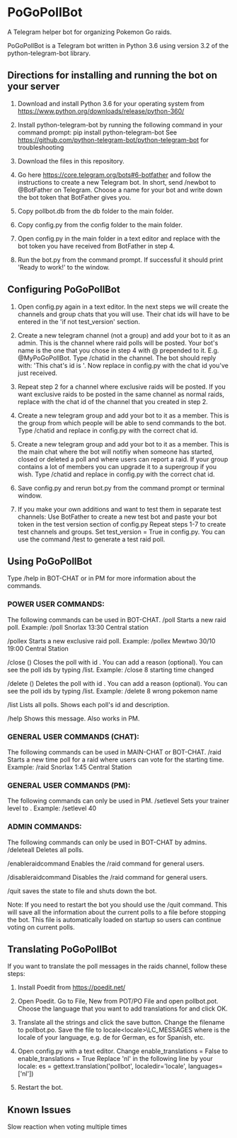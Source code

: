 # PoGoPollBot

A Telegram helper bot for organizing Pokemon Go raids.

PoGoPollBot is a Telegram bot written in Python 3.6 using version 3.2 of the python-telegram-bot library.



## Directions for installing and running the bot on your server

1. Download and install Python 3.6 for your operating system from https://www.python.org/downloads/release/python-360/

2. Install python-telegram-bot by running the following command in your command prompt:
     pip install python-telegram-bot
   See https://github.com/python-telegram-bot/python-telegram-bot for troubleshooting
   
3. Download the files in this repository.

4. Go here https://core.telegram.org/bots#6-botfather and follow the instructions to create a new Telegram bot.
   In short, send /newbot to @BotFather on Telegram. Choose a name for your bot and write down the bot token that BotFather gives you.
   
5. Copy pollbot.db from the db folder to the main folder.
   
6. Copy config.py from the config folder to the main folder.

7. Open config.py in the main folder in a text editor and replace <YOUR-BOT-TOKEN-HERE> with the bot token you have
   received from BotFather in step 4.

8. Run the bot.py from the command prompt.
   If successful it should print 'Ready to work!' to the window.



## Configuring PoGoPollBot

1. Open config.py again in a text editor.
   In the next steps we will create the channels and group chats that you will use.
   Their chat ids will have to be entered in the 'if not test_version' section.
   
2. Create a new telegram channel (not a group) and add your bot to it as an admin.
   This is the channel where raid polls will be posted.
   Your bot's name is the one that you chose in step 4 with @ prepended to it. E.g. @MyPoGoPollBot.
   Type /chatid in the channel. The bot should reply with: 'This chat's id is <YOUR-CHAT-ID>'.
   Now replace <RAIDS-CHANNEL-ID> in config.py with the chat id you've just received.
   
3. Repeat step 2 for a channel where exclusive raids will be posted.
   If you want exclusive raids to be posted in the same channel as normal raids, replace
   <EXCLUSIVE-RAIDS-CHANNEL-ID> with the chat id of the channel that you created in step 2.

4. Create a new telegram group and add your bot to it as a member.
   This is the group from which people will be able to send commands to the bot.
   Type /chatid and replace <BOT-CHAT-ID> in config.py with the correct chat id.
   
5. Create a new telegram group and add your bot to it as a member.
   This is the main chat where the bot will notifiy when someone has started, closed or deleted a poll
   and where users can report a raid.
   If your group contains a lot of members you can upgrade it to a supergroup if you wish.
   Type /chatid and replace <MAIN-CHAT-ID> in config.py with the correct chat id.

6. Save config.py and rerun bot.py from the command prompt or terminal window.

7. If you make your own additions and want to test them in separate test channels:
    Use BotFather to create a new test bot and paste your bot token in the test version section of config.py
    Repeat steps 1-7 to create test channels and groups.
    Set test_version = True in config.py.
    You can use the command /test to generate a test raid poll.



## Using PoGoPollBot

Type /help in BOT-CHAT or in PM for more information about the commands.

### POWER USER COMMANDS:
The following commands can be used in BOT-CHAT.
/poll <pokemon> <time> <location>
Starts a new raid poll.
Example: /poll Snorlax 13:30 Central station

/pollex <pokemon> <date> <time> <location>
Starts a new exclusive raid poll.
Example: /pollex Mewtwo 30/10 19:00 Central Station

/close <id> (<reason>)
Closes the poll with id <id>. You can add a reason (optional).
You can see the poll ids by typing /list.
Example: /close 8 starting time changed

/delete <id> (<reason>)
Deletes the poll with id <id>. You can add a reason (optional).
You can see the poll ids by typing /list.
Example: /delete 8 wrong pokemon name

/list
Lists all polls. Shows each poll's id and description.

/help
Shows this message. Also works in PM.


### GENERAL USER COMMANDS (CHAT):
The following commands can be used in MAIN-CHAT or BOT-CHAT.
/raid <pokemon> <timer> <location>
Starts a new time poll for a raid where users can vote for the starting time.
Example: /raid Snorlax 1:45 Central Station


### GENERAL USER COMMANDS (PM):
The following commands can only be used in PM.
/setlevel <level>
Sets your trainer level to <level>.
Example: /setlevel 40


### ADMIN COMMANDS:
The following commands can only be used in BOT-CHAT by admins.
/deleteall
Deletes all polls.

/enableraidcommand
Enables the /raid command for general users.

/disableraidcommand
Disables the /raid command for general users.

/quit
saves the state to file and shuts down the bot.


Note: If you need to restart the bot you should use the /quit command.
This will save all the information about the current polls to a file before stopping the bot.
This file is automatically loaded on startup so users can continue voting on current polls.



## Translating PoGoPollBot

If you want to translate the poll messages in the raids channel, follow these steps:

1. Install Poedit from https://poedit.net/

2. Open Poedit. Go to File, New from POT/PO File and open pollbot.pot.
   Choose the language that you want to add translations for and click OK.
   
3. Translate all the strings and click the save button.
   Change the filename to pollbot.po.
   Save the file to locale\<locale>\LC_MESSAGES where <locale> is the locale of your language, e.g. de for German, es for Spanish, etc.
   
4. Open config.py with a text editor.
   Change enable_translations = False to enable_translations = True
   Replace 'nl' in the following line by your locale:
      es = gettext.translation('pollbot', localedir='locale', languages=['nl'])
   
5. Restart the bot.



## Known Issues

Slow reaction when voting multiple times